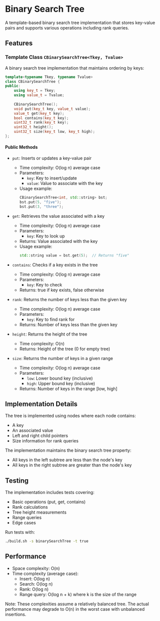 # Binary Search Tree

A template-based binary search tree implementation that stores key-value pairs and supports various operations including rank queries.

## Features

### Template Class `CBinarySearchTree<Tkey, Tvalue>`

A binary search tree implementation that maintains ordering by keys:

```cpp
template<typename Tkey, typename Tvalue>
class CBinarySearchTree {
public:
    using key_t = Tkey;
    using value_t = Tvalue;
    
    CBinarySearchTree();
    void put(key_t key, value_t value);
    value_t get(key_t key);
    bool contains(key_t key);
    uint32_t rank(key_t key);
    uint32_t height();
    uint32_t size(key_t low, key_t high);
};
```

#### Public Methods

- `put`: Inserts or updates a key-value pair
  - Time complexity: O(log n) average case
  - Parameters:
    - `key`: Key to insert/update
    - `value`: Value to associate with the key
  - Usage example:
    ```cpp
    CBinarySearchTree<int, std::string> bst;
    bst.put(5, "five");
    bst.put(3, "three");
    ```

- `get`: Retrieves the value associated with a key
  - Time complexity: O(log n) average case
  - Parameters:
    - `key`: Key to look up
  - Returns: Value associated with the key
  - Usage example:
    ```cpp
    std::string value = bst.get(5);  // Returns "five"
    ```

- `contains`: Checks if a key exists in the tree
  - Time complexity: O(log n) average case
  - Parameters:
    - `key`: Key to check
  - Returns: true if key exists, false otherwise

- `rank`: Returns the number of keys less than the given key
  - Time complexity: O(log n) average case
  - Parameters:
    - `key`: Key to find rank for
  - Returns: Number of keys less than the given key

- `height`: Returns the height of the tree
  - Time complexity: O(n)
  - Returns: Height of the tree (0 for empty tree)

- `size`: Returns the number of keys in a given range
  - Time complexity: O(log n) average case
  - Parameters:
    - `low`: Lower bound key (inclusive)
    - `high`: Upper bound key (inclusive)
  - Returns: Number of keys in the range [low, high]

## Implementation Details

The tree is implemented using nodes where each node contains:
- A key
- An associated value
- Left and right child pointers
- Size information for rank queries

The implementation maintains the binary search tree property:
- All keys in the left subtree are less than the node's key
- All keys in the right subtree are greater than the node's key

## Testing

The implementation includes tests covering:
- Basic operations (put, get, contains)
- Rank calculations
- Tree height measurements
- Range queries
- Edge cases

Run tests with:
```bash
./build.sh -s binarySearchTree -t true
```

## Performance

- Space complexity: O(n)
- Time complexity (average case):
  - Insert: O(log n)
  - Search: O(log n)
  - Rank: O(log n)
  - Range query: O(log n + k) where k is the size of the range

Note: These complexities assume a relatively balanced tree. The actual performance may degrade to O(n) in the worst case with unbalanced insertions. 